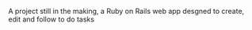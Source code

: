 A project still in the making, a Ruby on Rails web app desgned to create, edit and follow to do tasks

